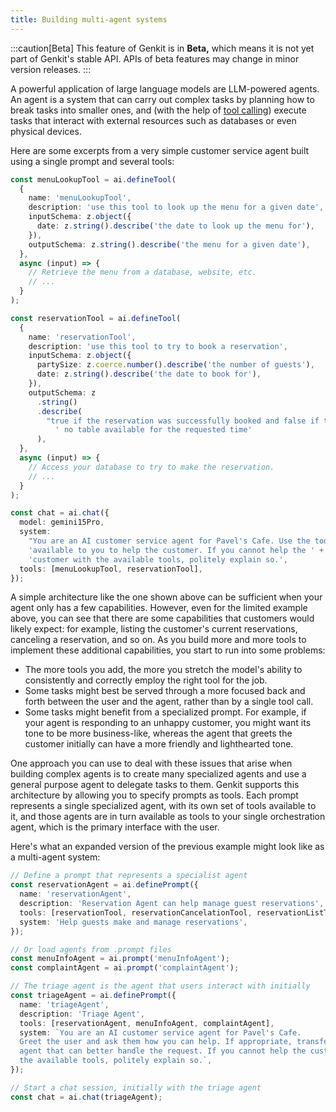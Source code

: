 ```yaml
---
title: Building multi-agent systems
---
```


:::caution[Beta]
This feature of Genkit is in **Beta,** which means it is not yet part of Genkit's stable API. APIs of beta features may change in minor version releases.
:::

A powerful application of large language models are LLM-powered agents. An agent
is a system that can carry out complex tasks by planning how to break tasks into
smaller ones, and (with the help of [tool calling](/docs/tool-calling)) execute tasks
that interact with external resources such as databases or even physical
devices.

Here are some excerpts from a very simple customer service agent built using a
single prompt and several tools:

```typescript
const menuLookupTool = ai.defineTool(
  {
    name: 'menuLookupTool',
    description: 'use this tool to look up the menu for a given date',
    inputSchema: z.object({
      date: z.string().describe('the date to look up the menu for'),
    }),
    outputSchema: z.string().describe('the menu for a given date'),
  },
  async (input) => {
    // Retrieve the menu from a database, website, etc.
    // ...
  }
);

const reservationTool = ai.defineTool(
  {
    name: 'reservationTool',
    description: 'use this tool to try to book a reservation',
    inputSchema: z.object({
      partySize: z.coerce.number().describe('the number of guests'),
      date: z.string().describe('the date to book for'),
    }),
    outputSchema: z
      .string()
      .describe(
        "true if the reservation was successfully booked and false if there's" +
          ' no table available for the requested time'
      ),
  },
  async (input) => {
    // Access your database to try to make the reservation.
    // ...
  }
);
```

```typescript
const chat = ai.chat({
  model: gemini15Pro,
  system:
    "You are an AI customer service agent for Pavel's Cafe. Use the tools " +
    'available to you to help the customer. If you cannot help the ' +
    'customer with the available tools, politely explain so.',
  tools: [menuLookupTool, reservationTool],
});
```

A simple architecture like the one shown above can be sufficient when your agent
only has a few capabilities. However, even for the limited example above, you
can see that there are some capabilities that customers would likely expect: for
example, listing the customer's current reservations, canceling a reservation,
and so on. As you build more and more tools to implement these additional
capabilities, you start to run into some problems:

- The more tools you add, the more you stretch the model's ability to
  consistently and correctly employ the right tool for the job.
- Some tasks might best be served through a more focused back and forth
  between the user and the agent, rather than by a single tool call.
- Some tasks might benefit from a specialized prompt. For example, if your
  agent is responding to an unhappy customer, you might want its tone to be
  more business-like, whereas the agent that greets the customer initially can
  have a more friendly and lighthearted tone.

One approach you can use to deal with these issues that arise when building
complex agents is to create many specialized agents and use a general purpose
agent to delegate tasks to them. Genkit supports this architecture by allowing
you to specify prompts as tools. Each prompt represents a single specialized
agent, with its own set of tools available to it, and those agents are in turn
available as tools to your single orchestration agent, which is the primary
interface with the user.

Here's what an expanded version of the previous example might look like as a
multi-agent system:

```typescript
// Define a prompt that represents a specialist agent
const reservationAgent = ai.definePrompt({
  name: 'reservationAgent',
  description: 'Reservation Agent can help manage guest reservations',
  tools: [reservationTool, reservationCancelationTool, reservationListTool],
  system: 'Help guests make and manage reservations',
});

// Or load agents from .prompt files
const menuInfoAgent = ai.prompt('menuInfoAgent');
const complaintAgent = ai.prompt('complaintAgent');

// The triage agent is the agent that users interact with initially
const triageAgent = ai.definePrompt({
  name: 'triageAgent',
  description: 'Triage Agent',
  tools: [reservationAgent, menuInfoAgent, complaintAgent],
  system: `You are an AI customer service agent for Pavel's Cafe.
  Greet the user and ask them how you can help. If appropriate, transfer to an
  agent that can better handle the request. If you cannot help the customer with
  the available tools, politely explain so.`,
});
```

```typescript
// Start a chat session, initially with the triage agent
const chat = ai.chat(triageAgent);
```
